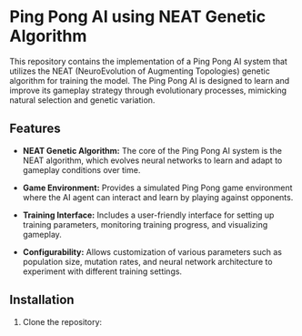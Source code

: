 # Ping Pong AI using NEAT Genetic Algorithm

This repository contains the implementation of a Ping Pong AI system that utilizes the NEAT (NeuroEvolution of Augmenting Topologies) genetic algorithm for training the model. The Ping Pong AI is designed to learn and improve its gameplay strategy through evolutionary processes, mimicking natural selection and genetic variation.

## Features

- **NEAT Genetic Algorithm:** The core of the Ping Pong AI system is the NEAT algorithm, which evolves neural networks to learn and adapt to gameplay conditions over time.
  
- **Game Environment:** Provides a simulated Ping Pong game environment where the AI agent can interact and learn by playing against opponents.

- **Training Interface:** Includes a user-friendly interface for setting up training parameters, monitoring training progress, and visualizing gameplay.

- **Configurability:** Allows customization of various parameters such as population size, mutation rates, and neural network architecture to experiment with different training settings.

## Installation

1. Clone the repository:

